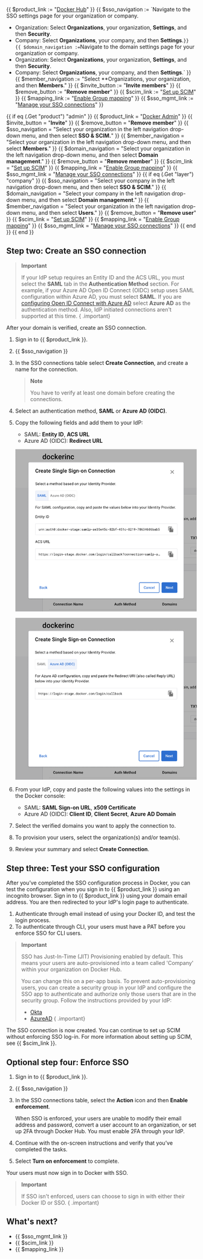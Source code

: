{{ $product_link := "[Docker Hub](https://hub.docker.com)" }}
{{ $sso_navigation := `Navigate to the SSO settings page for your organization or company.
   - Organization: Select **Organizations**, your organization, **Settings**, and then **Security**.
   - Company: Select **Organizations**, your company, and then **Settings**.` }}
{{ $domain_navigation := `Navigate to the domain settings page for your organization or company.
   - Organization: Select **Organizations**, your organization, **Settings**, and then **Security**.
   - Company: Select **Organizations**, your company, and then **Settings**.` }}
{{ $member_navigation := "Select **Organizations, your organization, and then **Members**." }}
{{ $invite_button := "**Invite members**" }}
{{ $remove_button := "**Remove member**" }}
{{ $scim_link := "[Set up SCIM](/docker-hub/scim/)" }}
{{ $mapping_link := "[Enable Group mapping](/docker-hub/group-mapping/)" }}
{{ $sso_mgmt_link := "[Manage your SSO connections](/single-sign-on/manage/)" }}

{{ if eq (.Get "product") "admin" }}
  {{ $product_link = "[Docker Admin](https://admin.docker.com)" }}
  {{ $invite_button = "**Invite**" }}
  {{ $remove_button = "**Remove member**" }}
  {{ $sso_navigation = "Select your organization in the left navigation drop-down menu, and then select **SSO & SCIM.**" }}
  {{ $member_navigation = "Select your organization in the left navigation drop-down menu, and then select **Members**." }}
  {{ $domain_navigation = "Select your organization in the left navigation drop-down menu, and then select **Domain management**." }}
  {{ $remove_button = "**Remove member**" }}
  {{ $scim_link = "[Set up SCIM](/admin/organization/security-settings/scim/)" }}
  {{ $mapping_link = "[Enable Group mapping](/admin/organization/security-settings/group-mapping/)" }}
  {{ $sso_mgmt_link = "[Manage your SSO connections](/admin/organization/security-settings/sso-management/)" }}
{{ if eq (.Get "layer") "company" }}
  {{ $sso_navigation = "Select your company in the left navigation drop-down menu, and then select **SSO & SCIM**." }}
  {{ $domain_navigation = "Select your company in the left navigation drop-down menu, and then select **Domain management**." }}
  {{ $member_navigation = "Select your organization in the left navigation drop-down menu, and then select **Users**." }}
  {{ $remove_button = "**Remove user**" }}
  {{ $scim_link = "[Set up SCIM](/admin/company/settings/scim/)" }}
  {{ $mapping_link = "[Enable Group mapping](/admin/company/settings/group-mapping/)" }}
  {{ $sso_mgmt_link = "[Manage your SSO connections](/admin/company/settings/sso-management/)" }}
{{ end }}
{{ end }}

## Step two: Create an SSO connection

> **Important**
>
> If your IdP setup requires an Entity ID and the ACS URL, you must select the
> **SAML** tab in the **Authentication Method** section. For example, if your
> Azure AD Open ID Connect (OIDC) setup uses SAML configuration within Azure
> AD, you must select **SAML**. If you are [configuring Open ID Connect with Azure AD](https://docs.microsoft.com/en-us/powerapps/maker/portals/configure/configure-openid-settings) select
> **Azure AD** as the authentication method. Also, IdP initiated connections
> aren't supported at this time.
{ .important}

After your domain is verified, create an SSO connection.

1. Sign in to {{ $product_link }}.
2. {{ $sso_navigation }}
3. In the SSO connections table select **Create Connection**, and create a name for the connection.

   > **Note**
   >
   > You have to verify at least one domain before creating the connections.

4. Select an authentication method, **SAML** or **Azure AD (OIDC)**.
5. Copy the following fields and add them to your IdP:

   - SAML: **Entity ID**, **ACS URL**
   - Azure AD (OIDC): **Redirect URL**

   ![SAML](/docker-hub/images/saml-create-connection.png)

   ![Azure AD](/docker-hub/images/azure-create-connection.png)

6. From your IdP, copy and paste the following values into the settings in the Docker console:

   - SAML: **SAML Sign-on URL**, **x509 Certificate**
   - Azure AD (OIDC): **Client ID**, **Client Secret**, **Azure AD Domain**

7. Select the verified domains you want to apply the connection to.
8. To provision your users, select the organization(s) and/or team(s).
9. Review your summary and select **Create Connection**.

## Step three: Test your SSO configuration

After you’ve completed the SSO configuration process in Docker, you can test the configuration when you sign in to {{ $product_link }} using an incognito browser. Sign in to {{ $product_link }} using your domain email address. You are then redirected to your IdP's login page to authenticate.

1. Authenticate through email instead of using your Docker ID, and test the login process.
2. To authenticate through CLI, your users must have a PAT before you enforce SSO for CLI users.

>**Important**
>
> SSO has Just-In-Time (JIT) Provisioning enabled by default. This means your users are auto-provisioned into a team called 'Company' within your organization on Docker Hub.
>
> You can change this on a per-app basis. To prevent auto-provisioning users, you can create a security group in your IdP and configure the SSO app to authenticate and authorize only those users that are in the security group. Follow the instructions provided by your IdP:
>
> - [Okta](https://help.okta.com/en-us/Content/Topics/Security/policies/configure-app-signon-policies.htm)
> - [AzureAD](https://learn.microsoft.com/en-us/azure/active-directory/develop/howto-restrict-your-app-to-a-set-of-users)
{ .important}

The SSO connection is now created. You can continue to set up SCIM without enforcing SSO log-in. For more information about setting up SCIM, see {{ $scim_link }}.

## Optional step four: Enforce SSO

1. Sign in to {{ $product_link }}.
2. {{ $sso_navigation }}
3. In the SSO connections table, select the **Action** icon and then **Enable enforcement**.

   When SSO is enforced, your users are unable to modify their email address and password, convert a user account to an organization, or set up 2FA through Docker Hub. You must enable 2FA through your IdP.

4. Continue with the on-screen instructions and verify that you’ve completed the tasks.
5. Select **Turn on enforcement** to complete.

Your users must now sign in to Docker with SSO.

> **Important**
>
> If SSO isn't enforced, users can choose to sign in with either their Docker ID or SSO.
{ .important}

## What's next?

- {{ $sso_mgmt_link }}
- {{ $scim_link }}
- {{ $mapping_link }}
